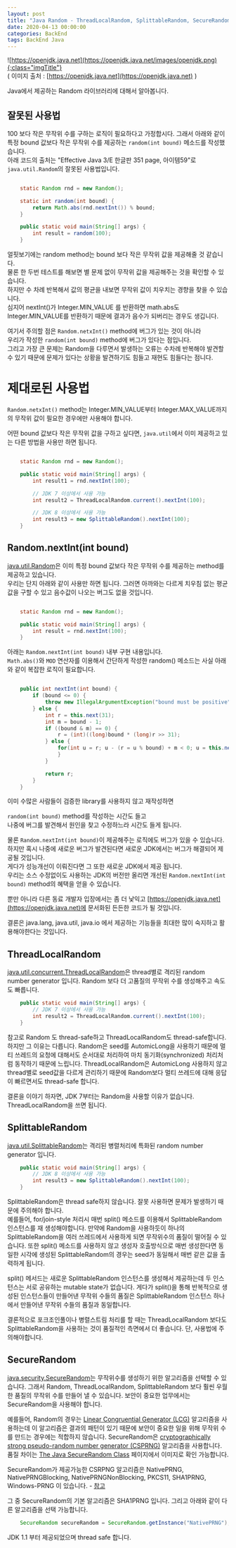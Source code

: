 ```yaml
---
layout: post
title: "Java Random - ThreadLocalRandom, SplittableRandom, SecureRandom"
date: 2020-04-13 00:00:00
categories: BackEnd
tags: BackEnd Java
---
```


![https://openjdk.java.net](https://openjdk.java.net/images/openjdk.png){:class="imgTitle"}  
( 이미지 출처 : [https://openjdk.java.net](https://openjdk.java.net) )  


Java에서 제공하는 Random 라이브러리에 대해서 알아봅니다.  

<!--more-->


## 잘못된 사용법

100 보다 작은 무작위 수를 구하는 로직이 필요하다고 가정합시다. 그래서 아래와 같이 특정 bound 값보다 작은 무작위 수를 제공하는 ```random(int bound)``` 메소드를 작성했습니다.  
아래 코드의 출처는 "Effective Java 3/E 한글판 351 page, 아이템59"로 ```java.util.Random```의 잘못된 사용법입니다.  

~~~Java

    static Random rnd = new Random();

    static int random(int bound) {
        return Math.abs(rnd.nextInt()) % bound;
    }

    public static void main(String[] args) {
        int result = random(100);
    }
~~~

얼핏보기에는 random method는 bound 보다 작은 무작위 값을 제공해줄 것 같습니다.  
물론 한 두번 테스트를 해보면 별 문제 없이 무작위 값을 제공해주는 것을 확인할 수 있습니다.  
하지만 수 차례 반복해서 값의 평균을 내보면 무작위 값이 치우치는 경향을 찾을 수 있습니다.  
심지어 nextInt()가 Integer.MIN_VALUE 를 반환하면 math.abs도 Integer.MIN_VALUE를 반환하기 때문에 결과가 음수가 되버리는 경우도 생깁니다.  

여기서 주의할 점은 ```Random.netxInt()``` method에 버그가 있는 것이 아니라  
우리가 작성한 ```random(int bound)``` method에 버그가 있다는 점입니다.  
그리고 가장 큰 문제는 Random을 다루면서 발생하는 오류는 수차례 반복해야 발견할 수 있기 때문에 문제가 있다는 상황을 발견하기도 힘들고 재현도 힘들다는 점니다.  

# 제대로된 사용법

```Random.netxInt()``` method는 Integer.MIN_VALUE부터 Integer.MAX_VALUE까지의 무작위 값이 필요한 경우에만 사용해야 합니다.  

어떤 bound 값보다 작은 무작위 값을 구하고 싶다면, ```java.util```에서 이미 제공하고 있는 다른 방법을 사용만 하면 됩니다.  

~~~java

    static Random rnd = new Random();

    public static void main(String[] args) {
        int result1 = rnd.nextInt(100);

        // JDK 7 이상에서 사용 가능
        int result2 = ThreadLocalRandom.current().nextInt(100);

        // JDK 8 이상에서 사용 가능
        int result3 = new SplittableRandom().nextInt(100);
    }
~~~


## Random.nextInt(int bound)

[java.util.Random](http://cr.openjdk.java.net/~iris/se/12/latestSpec/api/java.base/java/util/Random.html)은 이미 특정 bound 값보다 작은 무작위 수를 제공하는 method를 제공하고 있습니다.  
우리는 단지 아래와 같이 사용만 하면 됩니다. 그러면 아까와는 다르게 치우침 없는 평균값을 구할 수 있고 음수값이 나오는 버그도 없을 것입니다.  

~~~Java

    static Random rnd = new Random();

    public static void main(String[] args) {
        int result = rnd.nextInt(100);
    }
~~~


아래는 ```Random.nextInt(int bound)``` 내부 구현 내용입니다.  
```Math.abs()```와 ```MOD``` 연산자를 이용해서 간단하게 작성한 random() 메소드는 사실 아래와 같이 복잡한 로직이 필요합니다.  

~~~java

    public int nextInt(int bound) {
        if (bound <= 0) {
            throw new IllegalArgumentException("bound must be positive");
        } else {
            int r = this.next(31);
            int m = bound - 1;
            if ((bound & m) == 0) {
                r = (int)((long)bound * (long)r >> 31);
            } else {
                for(int u = r; u - (r = u % bound) + m < 0; u = this.next(31)) {
                }
            }

            return r;
        }
    }
~~~


이미 수많은 사람들이 검증한 library를 사용하지 않고 재작성하면  

```random(int bound)``` method를 작성하는 시간도 들고  
나중에 버그를 발견해서 원인을 찾고 수정하느라 시간도 들게 됩니다.  

물론 ```Random.nextInt(int bound)```이 제공해주는 로직에도 버그가 있을 수 있습니다.  
하지만 혹시 나중에 새로운 버그가 발견된다면 새로운 JDK에서는 버그가 해결되어 제공될 것입니다.  
게다가 성능개선이 이뤄진다면 그 또한 새로운 JDK에서 제공 됩니다.  
우리는 소스 수정없이도 사용하는 JDK의 버전만 올리면 개선된 ```Random.nextInt(int bound)``` method의 혜택을 얻을 수 있습니다.  

뿐만 아니라 다른 동료 개발자 입장에서는 좀 더 낯익고 [https://openjdk.java.net](https://openjdk.java.net)에 문서화된 든든한 코드가 될 것입니다.  

결론은 java.lang, java.util, java.io 에서 제공하는 기능들을 최대한 많이 숙지하고 활용해야한다는 것입니다.  

## ThreadLocalRandom

[java.util.concurrent.ThreadLocalRandom](http://cr.openjdk.java.net/~iris/se/13/spec/latest/api/java.base/java/util/concurrent/ThreadLocalRandom.html)은 thread별로 격리된 random number generator 입니다. Random 보다 더 고품질의 무작위 수를 생성해주고 속도도 빠릅니다.  

~~~Java
    public static void main(String[] args) {
        // JDK 7 이상에서 사용 가능
        int result2 = ThreadLocalRandom.current().nextInt(100);
    }
~~~

참고로 Random 도 thread-safe하고 ThreadLocalRandom도 thread-safe합니다. 하지만 그 이유는 다릅니다. Random은 seed를 AutomicLong을 사용하기 때문에 멀티 쓰레드의 요청에 대해서도 순서대로 처리하여 마치 동기화(synchronized) 처리처럼 동작하기 때문에 느립니다. ThreadLocalRandom은 AutomicLong 사용하지 않고 thread별로 seed값을 다르게 관리하기 때문에 Random보다 멀티 쓰레드에 대해 응답이 빠르면서도 thread-safe 합니다.  

결론을 이야기 하자면, JDK 7부터는 Random을 사용할 이유가 없습니다. ThreadLocalRandom을 쓰면 됩니다.  

## SplittableRandom

[java.util.SplittableRandom](http://cr.openjdk.java.net/~iris/se/12/latestSpec/api/java.base/java/util/SplittableRandom.html)는 격리된 병렬처리에 특화된 random number generator 입니다.  

~~~java
    public static void main(String[] args) {
        // JDK 8 이상에서 사용 가능
        int result3 = new SplittableRandom().nextInt(100);
    }
~~~

SplittableRandom은 thread safe하지 않습니다. 잘못 사용하면 문제가 발생하기 때문에 주의해야 합니다.  
예를들어, for/join-style 처리시 매번 split() 메소드를 이용해서 SplittableRandom 인스턴스를 재 생성해야합니다. 만약에 Random을 사용하듯이 하나의 SplittableRandom을 여러 쓰레드에서 사용하게 되면 무작위수의 품질이 떨어질 수 있습니다. 또한 split() 메소드를 사용하지 않고 생성자 호출방식으로 매번 생성한다면 동일한 시각에 생성된 SplittableRandom의 경우는 seed가 동일해서 매번 같은 값을 출력하게 됩니다.  

split() 메서드는 새로운 SplittableRandom 인스턴스를 생성해서 제공하는데 두 인스턴스는 서로 공유하는 mutable state가 없습니다. 게다가 split()을 통해 반복적으로 생성된 인스턴스들이 만들어낸 무작위 수들의 품질은 SplittableRandom 인스턴스 하나에서 만들어낸 무작위 수들의 품질과 동일합니다.  

결론적으로 포크조인풀이나 병렬스트림 처리를 할 때는 ThreadLocalRandom 보다도 SplittableRandom을 사용하는 것이 품질적인 측면에서 더 좋습니다. 단, 사용법에 주의해야합니다.  


## SecureRandom

[java.security.SecureRandom](http://cr.openjdk.java.net/~iris/se/12/latestSpec/api/java.base/java/security/SecureRandom.html)는 무작위수를 생성하기 위한 알고리즘을 선택할 수 있습니다. 그래서 Random, ThreadLocalRandom, SplittableRandom 보다 훨씬 우월한 품질의 무작위 수를 만들어 낼 수 있습니다. 보안이 중요한 업무에서는 SecureRandom을 사용해야 합니다.  

예를들어, Random의 경우는 [Linear Congruential Generator (LCG)](https://en.wikipedia.org/wiki/Linear_congruential_generator) 알고리즘을 사용하는데 이 알고리즘은 결과의 패턴이 있기 때문에 보안이 중요한 일을 위해 무작위 수를 만드는 경우에는 적합하지 않습니다. SecureRandom은 [cryptographically strong pseudo-random number generator (CSPRNG)](https://en.wikipedia.org/wiki/Cryptographically_secure_pseudorandom_number_generator) 알고리즘을 사용합니다. 품질 차이는 [The Java SecureRandom Class](https://www.baeldung.com/java-secure-random) 페이지에서 이미지로 확인 가능합니다.  

SecureRandom가 제공가능한 CSRPNG 알고리즘은 NativePRNG, NativePRNGBlocking, NativePRNGNonBlocking, PKCS11, SHA1PRNG, Windows-PRNG 이 있습니다. - [참고](https://docs.oracle.com/javase/8/docs/technotes/guides/security/StandardNames.html#SecureRandom)

그 중 SecureRandom의 기본 알고리즘은 SHA1PRNG 입니다. 그리고 아래와 같이 다른 알고리즘을 선택 가능합니다.  

~~~Java
    SecureRandom secureRandom = SecureRandom.getInstance("NativePRNG");
~~~

JDK 1.1 부터 제공되었으며 thread safe 합니다.  

